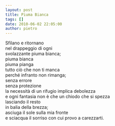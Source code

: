 ```yaml
---
layout: post
title: Piuma Bianca
tags: []
date: 2010-06-02 22:05:00
author: pietro
---
```

Sfilano e ritornano<br/>nel drappeggio di ogni<br/>svolazzante piuma bianca;<br/>piuma bianca<br/>piuma pianga<br/>tutto ciò che non ti manca<br/>perché infranto non rimanga;<br/>senza errore<br/>senza protezione<br/>la necessità di un rifugio implica debolezza<br/>e ogni fantasia non è che un chiodo che si spezza<br/>lasciando il resto<br/>in balia della brezza;<br/>asciuga il sole sulla mia fronte<br/>e sciacqua il sorriso con cui provo a carezzarti.

